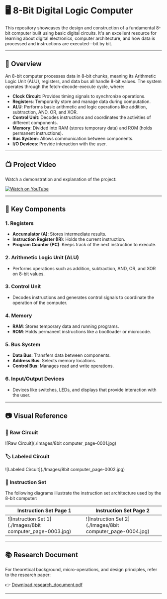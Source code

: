 # 🖥️ 8-Bit Digital Logic Computer

This repository showcases the design and construction of a fundamental 8-bit computer built using basic digital circuits. It's an excellent resource for learning about digital electronics, computer architecture, and how data is processed and instructions are executed—bit by bit.

---

## 📘 Overview

An 8-bit computer processes data in 8-bit chunks, meaning its Arithmetic Logic Unit (ALU), registers, and data bus all handle 8-bit values. The system operates through the fetch-decode-execute cycle, where:

* **Clock Circuit**: Provides timing signals to synchronize operations.
* **Registers**: Temporarily store and manage data during computation.
* **ALU**: Performs basic arithmetic and logic operations like addition, subtraction, AND, OR, and XOR.
* **Control Unit**: Decodes instructions and coordinates the activities of different components.
* **Memory**: Divided into RAM (stores temporary data) and ROM (holds permanent instructions).
* **Bus System**: Allows communication between components.
* **I/O Devices**: Provide interaction with the user.

---

## 📺 Project Video

Watch a demonstration and explanation of the project:

[![Watch on YouTube](https://img.youtube.com/vi/5vvKUABEaJI/0.jpg)](https://www.youtube.com/watch?v=5vvKUABEaJI)

---

## 🧠 Key Components

### 1. **Registers**
* **Accumulator (A)**: Stores intermediate results.
* **Instruction Register (IR)**: Holds the current instruction.
* **Program Counter (PC)**: Keeps track of the next instruction to execute.

### 2. **Arithmetic Logic Unit (ALU)**
* Performs operations such as addition, subtraction, AND, OR, and XOR on 8-bit values.

### 3. **Control Unit**
* Decodes instructions and generates control signals to coordinate the operation of the computer.

### 4. **Memory**
* **RAM**: Stores temporary data and running programs.
* **ROM**: Holds permanent instructions like a bootloader or microcode.

### 5. **Bus System**
* **Data Bus**: Transfers data between components.
* **Address Bus**: Selects memory locations.
* **Control Bus**: Manages read and write operations.

### 6. **Input/Output Devices**
* Devices like switches, LEDs, and displays that provide interaction with the user.

---

## 📷 Visual Reference

### 🔌 Raw Circuit
![Raw Circuit](./Images/8bit computer_page-0001.jpg)

### 🏷️ Labeled Circuit
![Labeled Circuit](./Images/8bit computer_page-0002.jpg)

### 🧾 Instruction Set

The following diagrams illustrate the instruction set architecture used by the 8-bit computer:

| Instruction Set Page 1                             | Instruction Set Page 2                             |
| -------------------------------------------------- | -------------------------------------------------- |
| ![Instruction Set 1](./Images/8bit computer_page-0003.jpg) | ![Instruction Set 2](./Images/8bit computer_page-0004.jpg) |

---

## 📚 Research Document

For theoretical background, micro-operations, and design principles, refer to the research paper:

👉 [Download research_document.pdf](https://github.com/anjalipatel-010/8Bit-Digital-Logic-Computer/raw/main/research_document.pdf)

---

